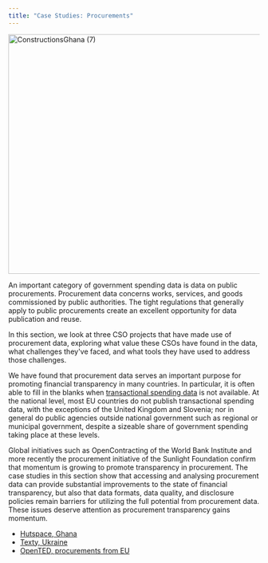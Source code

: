 ```yaml
---
title: "Case Studies: Procurements"
---
```


<a href="http://www.flickr.com/photos/seemoredomore/4710878501/" title="Construction in Ghana by Twin Work &amp; Volunteer"><img src="http://farm5.staticflickr.com/4072/4710878501_eb22b37418_z.jpg" width="640" height="480" alt="ConstructionsGhana (7)"></a>

An important category of government spending data is data on public procurements. Procurement data concerns works, services, and goods commissioned by public authorities. The tight regulations that generally apply to public procurements create an excellent opportunity for data publication and reuse.

In this section, we look at three CSO projects that have made use of procurement data, exploring what value these CSOs have found in the data, what challenges they've faced, and what tools they have used to address those challenges.

We have found that procurement data serves an important purpose for promoting financial transparency in many countries. In particular, it is often able to fill in the blanks when [transactional spending data](../case-studies-spending) is not available. At the national level, most EU countries do not publish transactional spending data, with the exceptions of the United Kingdom and Slovenia; nor in general do public agencies outside national government such as regional or municipal government, despite a sizeable share of government spending taking place at these levels.

Global initiatives such as OpenContracting of the World Bank Institute and more recently the procurement initiative of the Sunlight Foundation confirm that momentum is growing to promote transparency in procurement. The case studies in this section show that accessing and analysing procurement data can provide substantial improvements to the state of financial transparency, but also that data formats, data quality, and disclosure policies remain barriers for utilizing the full potential from procurement data. These issues deserve attention as procurement transparency gains momentum.

* [Hutspace, Ghana](./hutspace/)
* [Texty, Ukraine](./texty/)
* [OpenTED, procurements from EU](./opented/)

